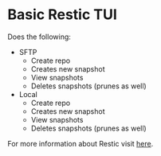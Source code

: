 # Basic Restic TUI

Does the following:
- SFTP 
  - Create repo
  - Creates new snapshot
  - View snapshots
  - Deletes snapshots (prunes as well)
- Local
  - Create repo
  - Creates new snapshot
  - View snapshots
  - Deletes snapshots (prunes as well)

For more information about Restic visit [here](https://restic.net/).
